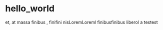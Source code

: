 # hello_world  
et,   at massa finibus ,  finifini   nisLoremLoreml  finibusfinibus liberol
a
testest

